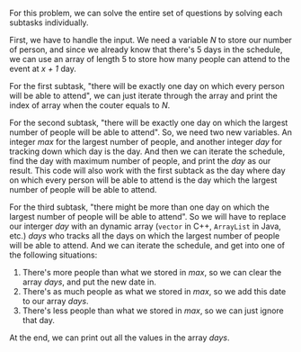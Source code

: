 For this problem, we can solve the entire set of questions by solving each subtasks individually.

First, we have to handle the input. We need a variable *N* to store our number of person, and since we already know that there's 5 days in the schedule, we can use an array of length 5 to store how many people can attend to the event at *x + 1* day.

For the first subtask, "there will be exactly one day on which every person will be able to attend", we can just iterate through the array and print the index of array when the couter equals to *N*.

For the second subtask, "there will be exactly one day on which the largest number of people will be able to attend". So, we need two new variables. An integer *max* for the largest number of people, and another integer *day* for tracking down which day is the day. And then we can iterate the schedule, find the day with maximum number of people, and print the *day* as our result. This code will also work with the first subtack as the day where day on which every person will be able to attend is the day which the largest number of people will be able to attend.

For the third subtask, "there might be more than one day on which the largest number of people will be able to attend". So we will have to replace our interger *day* with an dynamic array (`vector` in C++, `ArrayList` in Java, etc.) *days* who tracks all the days on which the largest number of people will be able to attend. And we can iterate the schedule, and get into one of the following situations:

1. There's more people than what we stored in *max*, so we can clear the array *days*, and put the new date in.
2. There's as much people as what we stored in *max*, so we add this date to our array *days*.
3. There's less people than  what we stored in *max*, so we can just ignore that day.

At the end, we can print out all the values in the array *days*.